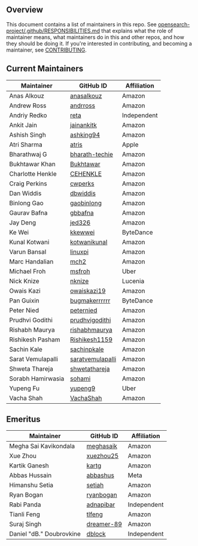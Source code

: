 ## Overview

This document contains a list of maintainers in this repo. See [opensearch-project/.github/RESPONSIBILITIES.md](https://github.com/opensearch-project/.github/blob/main/RESPONSIBILITIES.md#maintainer-responsibilities) that explains what the role of maintainer means, what maintainers do in this and other repos, and how they should be doing it. If you're interested in contributing, and becoming a maintainer, see [CONTRIBUTING](CONTRIBUTING.md).

## Current Maintainers

| Maintainer        | GitHub ID                                               | Affiliation |
| ----------------- | ------------------------------------------------------- | ----------- |
| Anas Alkouz       | [anasalkouz](https://github.com/anasalkouz)             | Amazon      |
| Andrew Ross       | [andrross](https://github.com/andrross)                 | Amazon      |
| Andriy Redko      | [reta](https://github.com/reta)                         | Independent |
| Ankit Jain        | [jainankitk](https://github.com/jainankitk)             | Amazon      |
| Ashish Singh      | [ashking94](https://github.com/ashking94)               | Amazon      |
| Atri Sharma       | [atris](https://github.com/atris)                       | Apple       |
| Bharathwaj G      | [bharath-techie](https://github.com/bharath-techie)     | Amazon      |
| Bukhtawar Khan    | [Bukhtawar](https://github.com/Bukhtawar)               | Amazon      |
| Charlotte Henkle  | [CEHENKLE](https://github.com/CEHENKLE)                 | Amazon      |
| Craig Perkins     | [cwperks](https://github.com/cwperks)                   | Amazon      |
| Dan Widdis        | [dbwiddis](https://github.com/dbwiddis)                 | Amazon      |
| Binlong Gao       | [gaobinlong](https://github.com/gaobinlong)             | Amazon      |
| Gaurav Bafna      | [gbbafna](https://github.com/gbbafna)                   | Amazon      |
| Jay Deng          | [jed326](https://github.com/jed326)                     | Amazon      |
| Ke Wei            | [kkewwei](https://github.com/kkewwei)                   | ByteDance   |
| Kunal Kotwani     | [kotwanikunal](https://github.com/kotwanikunal)         | Amazon      |
| Varun Bansal      | [linuxpi](https://github.com/linuxpi)                   | Amazon      |
| Marc Handalian    | [mch2](https://github.com/mch2)                         | Amazon      |
| Michael Froh      | [msfroh](https://github.com/msfroh)                     | Uber        |
| Nick Knize        | [nknize](https://github.com/nknize)                     | Lucenia     |
| Owais Kazi        | [owaiskazi19](https://github.com/owaiskazi19)           | Amazon      |
| Pan Guixin        | [bugmakerrrrrr](https://github.com/bugmakerrrrrr)       | ByteDance   |
| Peter Nied        | [peternied](https://github.com/peternied)               | Amazon      |
| Prudhvi Godithi   | [prudhvigodithi](https://github.com/prudhvigodithi)     | Amazon      |
| Rishabh Maurya    | [rishabhmaurya](https://github.com/rishabhmaurya)       | Amazon      |
| Rishikesh Pasham  | [Rishikesh1159](https://github.com/Rishikesh1159)       | Amazon      |
| Sachin Kale       | [sachinpkale](https://github.com/sachinpkale)           | Amazon      |
| Sarat Vemulapalli | [saratvemulapalli](https://github.com/saratvemulapalli) | Amazon      |
| Shweta Thareja    | [shwetathareja](https://github.com/shwetathareja)       | Amazon      |
| Sorabh Hamirwasia | [sohami](https://github.com/sohami)                     | Amazon      |
| Yupeng Fu         | [yupeng9](https://github.com/yupeng9)                   | Uber        |
| Vacha Shah        | [VachaShah](https://github.com/VachaShah)               | Amazon      |

## Emeritus

| Maintainer               | GitHub ID                                   | Affiliation |
| ------------------------ | ------------------------------------------- | ----------- |
| Megha Sai Kavikondala    | [meghasaik](https://github.com/meghasaik)   | Amazon      |
| Xue Zhou                 | [xuezhou25](https://github.com/xuezhou25)   | Amazon      |
| Kartik Ganesh            | [kartg](https://github.com/kartg)           | Amazon      |
| Abbas Hussain            | [abbashus](https://github.com/abbashus)     | Meta        |
| Himanshu Setia           | [setiah](https://github.com/setiah)         | Amazon      |
| Ryan Bogan               | [ryanbogan](https://github.com/ryanbogan)   | Amazon      |
| Rabi Panda               | [adnapibar](https://github.com/adnapibar)   | Independent |
| Tianli Feng              | [tlfeng](https://github.com/tlfeng)         | Amazon      |
| Suraj Singh              | [dreamer-89](https://github.com/dreamer-89) | Amazon      |
| Daniel "dB." Doubrovkine | [dblock](https://github.com/dblock)         | Independent |

